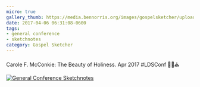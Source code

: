 ```yaml
---
micro: true
gallery_thumb: https://media.bennorris.org/images/gospelsketcher/uploads/2018/1a302cff99.jpg
date: 2017-04-06 06:31:08-0600
tags:
- general conference
- sketchnotes
category: Gospel Sketcher
---
```


Carole F. McConkie: The Beauty of Holiness. Apr 2017 #LDSConf ✍🏼⛪️

[![General Conference Sketchnotes](https://media.bennorris.org/images/gospelsketcher/uploads/2018/1a302cff99.jpg)](https://media.bennorris.org/images/gospelsketcher/uploads/2018/1a302cff99.jpg)

